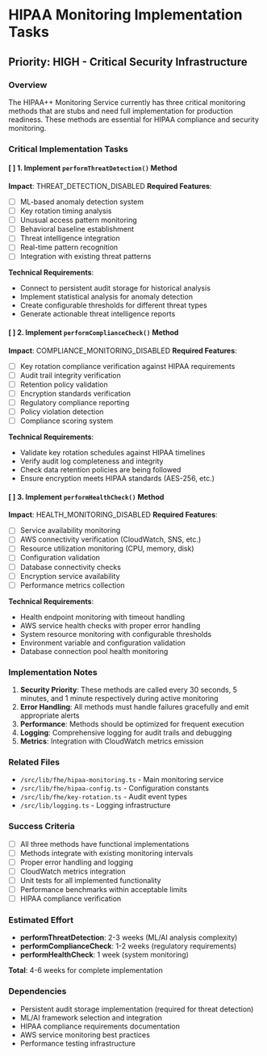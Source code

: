 # HIPAA Monitoring Implementation Tasks

## Priority: HIGH - Critical Security Infrastructure

### Overview

The HIPAA++ Monitoring Service currently has three critical monitoring methods that are stubs and need full implementation for production readiness. These methods are essential for HIPAA compliance and security monitoring.

### Critical Implementation Tasks

#### [ ] 1. Implement `performThreatDetection()` Method
**Impact**: THREAT_DETECTION_DISABLED
**Required Features**:
- [ ] ML-based anomaly detection system
- [ ] Key rotation timing analysis
- [ ] Unusual access pattern monitoring
- [ ] Behavioral baseline establishment
- [ ] Threat intelligence integration
- [ ] Real-time pattern recognition
- [ ] Integration with existing threat patterns

**Technical Requirements**:
- Connect to persistent audit storage for historical analysis
- Implement statistical analysis for anomaly detection
- Create configurable thresholds for different threat types
- Generate actionable threat intelligence reports

#### [ ] 2. Implement `performComplianceCheck()` Method
**Impact**: COMPLIANCE_MONITORING_DISABLED
**Required Features**:
- [ ] Key rotation compliance verification against HIPAA requirements
- [ ] Audit trail integrity verification
- [ ] Retention policy validation
- [ ] Encryption standards verification
- [ ] Regulatory compliance reporting
- [ ] Policy violation detection
- [ ] Compliance scoring system

**Technical Requirements**:
- Validate key rotation schedules against HIPAA timelines
- Verify audit log completeness and integrity
- Check data retention policies are being followed
- Ensure encryption meets HIPAA standards (AES-256, etc.)

#### [ ] 3. Implement `performHealthCheck()` Method
**Impact**: HEALTH_MONITORING_DISABLED
**Required Features**:
- [ ] Service availability monitoring
- [ ] AWS connectivity verification (CloudWatch, SNS, etc.)
- [ ] Resource utilization monitoring (CPU, memory, disk)
- [ ] Configuration validation
- [ ] Database connectivity checks
- [ ] Encryption service availability
- [ ] Performance metrics collection

**Technical Requirements**:
- Health endpoint monitoring with timeout handling
- AWS service health checks with proper error handling
- System resource monitoring with configurable thresholds
- Environment variable and configuration validation
- Database connection pool health monitoring

### Implementation Notes

1. **Security Priority**: These methods are called every 30 seconds, 5 minutes, and 1 minute respectively during active monitoring
2. **Error Handling**: All methods must handle failures gracefully and emit appropriate alerts
3. **Performance**: Methods should be optimized for frequent execution
4. **Logging**: Comprehensive logging for audit trails and debugging
5. **Metrics**: Integration with CloudWatch metrics emission

### Related Files
- `/src/lib/fhe/hipaa-monitoring.ts` - Main monitoring service
- `/src/lib/fhe/hipaa-config.ts` - Configuration constants
- `/src/lib/fhe/key-rotation.ts` - Audit event types
- `/src/lib/logging.ts` - Logging infrastructure

### Success Criteria
- [ ] All three methods have functional implementations
- [ ] Methods integrate with existing monitoring intervals
- [ ] Proper error handling and logging
- [ ] CloudWatch metrics integration
- [ ] Unit tests for all implemented functionality
- [ ] Performance benchmarks within acceptable limits
- [ ] HIPAA compliance verification

### Estimated Effort
- **performThreatDetection**: 2-3 weeks (ML/AI analysis complexity)
- **performComplianceCheck**: 1-2 weeks (regulatory requirements)
- **performHealthCheck**: 1 week (system monitoring)

**Total**: 4-6 weeks for complete implementation

### Dependencies
- Persistent audit storage implementation (required for threat detection)
- ML/AI framework selection and integration
- HIPAA compliance requirements documentation
- AWS service monitoring best practices
- Performance testing infrastructure
